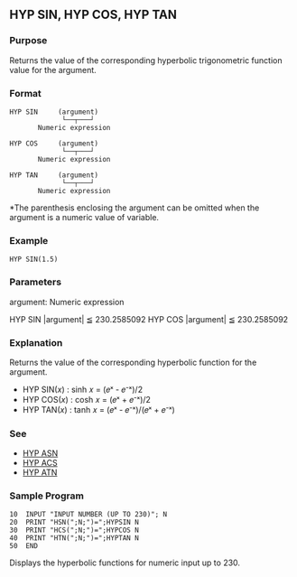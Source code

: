 ## HYP SIN, HYP COS, HYP TAN

### Purpose
Returns the value of the corresponding hyperbolic trigonometric function value for the argument.

### Format
```basic
HYP SIN     (argument)
             └──┬───┘ 
       Numeric expression
   
HYP COS     (argument)
             └──┬───┘ 
       Numeric expression
   
HYP TAN     (argument)
             └──┬───┘ 
       Numeric expression
```
*The parenthesis enclosing the argument can be omitted when the argument
is a numeric value of variable.

### Example
```basic
HYP SIN(1.5)
```

### Parameters
argument: Numeric expression

HYP SIN |argument| ≦ 230.2585092
HYP COS |argument| ≦ 230.2585092

### Explanation
Returns the value of the corresponding hyperbolic function for the argument.
  - HYP SIN(*x*) : sinh 𝑥 = (𝑒ˣ - 𝑒⁻ˣ)/2
  - HYP COS(*x*) : cosh 𝑥 = (𝑒ˣ + 𝑒⁻ˣ)/2
  - HYP TAN(*x*) : tanh 𝑥 = (𝑒ˣ - 𝑒⁻ˣ)/(𝑒ˣ + 𝑒⁻ˣ)
  
### See
- [HYP ASN](HYP_ASN_ACS_ATN.md)
- [HYP ACS](HYP_ASN_ACS_ATN.md)
- [HYP ATN](HYP_ASN_ACS_ATN.md)

### Sample Program
```basic
10  INPUT "INPUT NUMBER (UP TO 230)"; N
20  PRINT "HSN(";N;")=";HYPSIN N
30  PRINT "HCS(";N;")=";HYPCOS N
40  PRINT "HTN(";N;")=";HYPTAN N
50  END
```
Displays the hyperbolic functions for numeric input up to 230.

